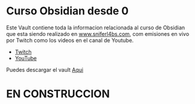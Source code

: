 # Curso Obsidian desde 0 

Este Vault contiene toda la informacion relacionada al curso de Obsidian que esta siendo realizado en www.sniferl4bs.com, com emisiones en vivo por Twitch como los videos en el canal de Youtube.

- [Twitch](https://www.twitch.tv/sniferl4bs)
- [YouTube](https://youtube.com/c/SniferL4bs)

Puedes descargar el vault [Aqui](https://github.com/Snifer/Curso-obsidian-desde-0/archive/refs/heads/main.zip)

# EN CONSTRUCCION

